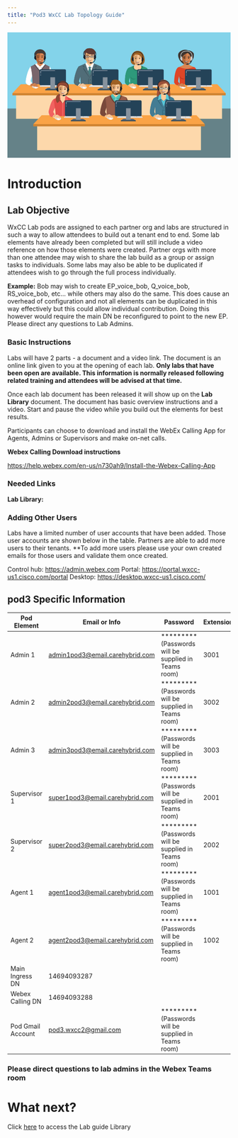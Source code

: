 ```yaml
---
title: "Pod3 WxCC Lab Topology Guide"
---
```

![description](images/webexcclab.jpg)



# Introduction

## Lab Objective

WxCC Lab pods are assigned to each partner org and labs are structured in such a way to allow attendees to build out a tenant end to end.  Some lab elements have already been completed but will still include a video reference on how those elements were created.  Partner orgs with more than one attendee may wish to share the lab build as a group or assign tasks to individuals.  Some labs may also be able to be duplicated if attendees wish to go through the full process individually.

**Example:**
Bob may wish to create EP_voice_bob, Q_voice_bob, RS_voice_bob, etc... while others may also do the same.  This does cause an overhead of configuration and not all elements can be duplicated in this way effectively but this could allow individual contribution.  Doing this however would require the main DN be reconfigured to point to the new EP. Please direct any questions to Lab Admins.

### Basic Instructions

Labs will have 2 parts - a document and a video link.  The document is an online link given to you at the opening of each lab.  **Only labs that have been open are available.  This information is normally released following related training and attendees will be advised at that time.**

Once each lab document has been released it will show up on the **Lab Library** document.  The document has basic overview instructions and a video.  Start and pause the video while you build out the elements for best results.

Participants can choose to download and install the WebEx Calling App for Agents, Admins or Supervisors and make on-net calls.

**Webex Calling Download instructions**

https://help.webex.com/en-us/n730ah9/Install-the-Webex-Calling-App

### Needed Links 
**Lab Library:**  

### Adding Other Users
Labs have a limited number of user accounts that have been added.  Those user accounts are shown below in the table.  Partners are able to add more users to their tenants.
**To add more users please use your own created emails for those users and validate them once created.
 

Control hub: https://admin.webex.com
Portal: https://portal.wxcc-us1.cisco.com/portal
Desktop: https://desktop.wxcc-us1.cisco.com/

## pod3 Specific Information

| Pod Element        | Email or Info                   | Password  | Extension |
|--------------------|---------------------------------|-----------|-----------|
| Admin 1            | admin1pod3@email.carehybrid.com | ********* (Passwords will be supplied in Teams room) | 3001      |
| Admin 2            | admin2pod3@email.carehybrid.com | ********* (Passwords will be supplied in Teams room) | 3002      |
| Admin 3            | admin3pod3@email.carehybrid.com | ********* (Passwords will be supplied in Teams room) | 3003      |
| Supervisor 1       | super1pod3@email.carehybrid.com | ********* (Passwords will be supplied in Teams room) | 2001      |
| Supervisor 2       | super2pod3@email.carehybrid.com | ********* (Passwords will be supplied in Teams room) | 2002      |
| Agent 1            | agent1pod3@email.carehybrid.com | ********* (Passwords will be supplied in Teams room) | 1001      |
| Agent 2            | agent2pod3@email.carehybrid.com | ********* (Passwords will be supplied in Teams room) | 1002      |
| Main Ingress DN | 14694093287                     |           |           |
| Webex Calling DN | 14694093288                     |           |           |
| Pod Gmail Account  | pod3.wxcc2@gmail.com            | ********* (Passwords will be supplied in Teams room) |           |

### Please direct questions to lab admins in the Webex Teams room

# What next?
Click [here](LabLibrary) to access the Lab guide Library
